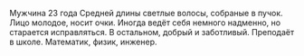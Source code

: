 Мужчина 23 года
Средней длины светлые волосы, собраные в пучок. Лицо молодое, носит очки.
Иногда ведёт себя немного надменно, но старается исправляться. В остальном, добрый и заботливый. Преподаёт в школе.
Математик, физик, инженер. 